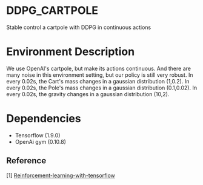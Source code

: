 # DDPG_CARTPOLE
Stable control a cartpole with DDPG in continuous actions

# Environment Description
We use OpenAI's cartpole, but make its actions continuous.
And there are many noise in this environment setting, but our policy is still very robust.
In every 0.02s, the Cart's mass changes in a gaussian distribution (1,0.2).
In every 0.02s, the Pole's mass changes in a gaussian distribution (0.1,0.02).
In every 0.02s, the gravity changes in a gaussian distribution (10,2).

# Dependencies
- Tensorflow (1.9.0)
- OpenAi gym (0.10.8)

 ## Reference
[1] [Reinforcement-learning-with-tensorflow](https://github.com/MorvanZhou/Reinforcement-learning-with-tensorflow)  

